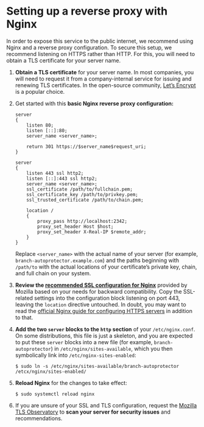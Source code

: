 # Setting up a reverse proxy with Nginx

In order to expose this service to the public internet, we recommend using Nginx and a reverse proxy configuration.
To secure this setup, we recommend listening on HTTPS rather than HTTP.
For this, you will need to obtain a TLS certificate for your server name.

1. **Obtain a TLS certificate** for your server name.
   In most companies, you will need to request it from a company-internal service for issuing and renewing TLS certificates.
   In the open-source community, [Let’s Encrypt](https://letsencrypt.org/) is a popular choice.

2. Get started with this **basic Nginx reverse proxy configuration:**

   ```nginx
   server
   {
       listen 80;
       listen [::]:80;
       server_name <server_name>;
   
       return 301 https://$server_name$request_uri;
   }
   
   server
   {
       listen 443 ssl http2;
       listen [::]:443 ssl http2;
       server_name <server_name>;
       ssl_certificate /path/to/fullchain.pem;
       ssl_certificate_key /path/to/privkey.pem;
       ssl_trusted_certificate /path/to/chain.pem;
       
       location /
       {
           proxy_pass http://localhost:2342;
           proxy_set_header Host $host;
           proxy_set_header X-Real-IP $remote_addr;
       }
   }
   ```

   Replace `<server_name>` with the actual name of your server (for example, `branch-autoprotector.example.com`) and the paths beginning with `/path/to` with the actual locations of your certificate’s private key, chain, and full chain on your system.

3. **Review the [recommended SSL configuration for Nginx](https://ssl-config.mozilla.org/)** provided by Mozilla based on your needs for backward compatibility.
   Copy the SSL-related settings into the configuration block listening on port 443, leaving the `location` directive untouched.
   In doubt, you may want to read the [official Nginx guide for configuring HTTPS servers](https://nginx.org/en/docs/http/configuring_https_servers.html) in addition to that.

4. **Add the two `server` blocks to the `http` section** of your `/etc/nginx.conf`.
   On some distributions, this file is just a skeleton, and you are expected to put these `server` blocks into a new file (for example, `branch-autoprotector`) in `/etc/nginx/sites-available`, which you then symbolically link into `/etc/nginx-sites-enabled`:

   ```shell
   $ sudo ln -s /etc/nginx/sites-available/branch-autoprotector /etcx/nginx/sites-enabled/
   ```

5. **Reload Nginx** for the changes to take effect:

   ```shell
   $ sudo systemctl reload nginx
   ```

6. If you are unsure of your SSL and TLS configuration, request the [Mozilla TLS Observatory](https://observatory.mozilla.org/) to **scan your server for security issues** and recommendations.